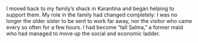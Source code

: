 I moved back to my family’s shack in Karantina and began helping to support them. My role in the family had changed completely: I was no longer the older sister to be sent to work far away, nor the visitor who came every so often for a few hours. I had become “tall Salma,” a former maid who had managed to move up the social and economic ladder.
